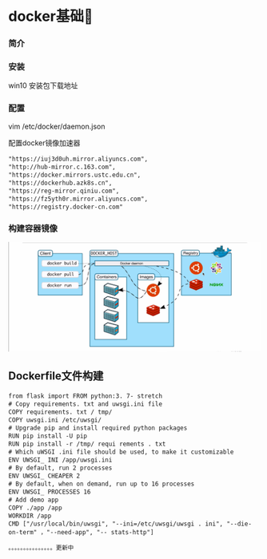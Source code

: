 # docker基础🎉

### 简介

### 安装

win10 安装包下载地址

### 配置

vim /etc/docker/daemon.json

配置docker镜像加速器

```text
"https://iuj3d0uh.mirror.aliyuncs.com",
"http://hub-mirror.c.163.com",
"https://docker.mirrors.ustc.edu.cn",
"https://dockerhub.azk8s.cn",
"https://reg-mirror.qiniu.com",
"https://fz5yth0r.mirror.aliyuncs.com",
"https://registry.docker-cn.com"
```

### 构建容器镜像

![](../.gitbook/assets/image%20%283%29.png)

## Dockerfile文件构建

```text
from flask import FROM python:3. 7- stretch
# Copy requirements. txt and uwsgi.ini file 
COPY requirements. txt / tmp/
COPY uwsgi.ini /etc/uwsgi/
# Upgrade pip and install required python packages
RUN pip install -U pip 
RUN pip install -r /tmp/ requi rements . txt
# Which uWSGI .ini file should be used, to make it customizable
ENV UWSGI_ INI /app/uwsgi.ini
# By default, run 2 processes
ENV UWSGI_ CHEAPER 2
# By default, when on demand, run up to 16 processes
ENV UWSGI_ PROCESSES 16
# Add demo app
COPY ./app /app
WORKDIR /app
CMD ["/usr/local/bin/uwsgi", "--ini=/etc/uwsgi/uwsgi . ini", "--die-on-term" ，"--need-app", "-- stats-http"]
```

```text
。。。。。。。。。。。。。。。更新中
```

